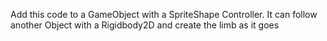 Add this code to a GameObject with a SpriteShape Controller. It can follow another Object with a Rigidbody2D and create the limb as it goes
